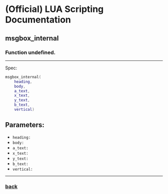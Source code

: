 
# (Official) LUA Scripting Documentation

## msgbox_internal

### Function undefined.
___
Spec:
```lua
msgbox_internal(
	heading,
	body,
	a_text,
	x_text,
	y_text,
	b_text,
	vertical)
```
## Parameters:
- `heading:` 
- `body:` 
- `a_text:` 
- `x_text:` 
- `y_text:` 
- `b_text:` 
- `vertical:` 

___
### [back](../other)
